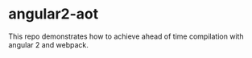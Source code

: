 # angular2-aot
This repo demonstrates how to achieve ahead of time compilation with angular 2 and webpack.
